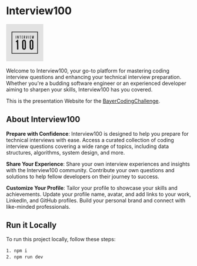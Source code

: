 # Interview100

<a href="https://bayer-coding-challenge.vercel.app/">
<img
  src="https://github.com/EKayatz/Intrerview100/blob/main/public/logo.jpeg"
  alt="Alt text"
  width="20%"
  style="display: inline-block; margin: 0 auto;"
  >
</a>

Welcome to Interview100, your go-to platform for mastering coding interview questions and enhancing your technical interview preparation. Whether you're a budding software engineer or an experienced developer aiming to sharpen your skills, Interview100 has you covered.

This is the presentation Website for the [BayerCodingChallenge](https://github.com/EKayatz/Intrerview100).

## About Interview100

**Prepare with Confidence**: Interview100 is designed to help you prepare for technical interviews with ease. Access a curated collection of coding interview questions covering a wide range of topics, including data structures, algorithms, system design, and more.

**Share Your Experience**: Share your own interview experiences and insights with the Interview100 community. Contribute your own questions and solutions to help fellow developers on their journey to success.

**Customize Your Profile**: Tailor your profile to showcase your skills and achievements. Update your profile name, avatar, and add links to your work, LinkedIn, and GitHub profiles. Build your personal brand and connect with like-minded professionals.

## Run it Locally

To run this project locally, follow these steps:

```bash
1. npm i
2. npm run dev
```
